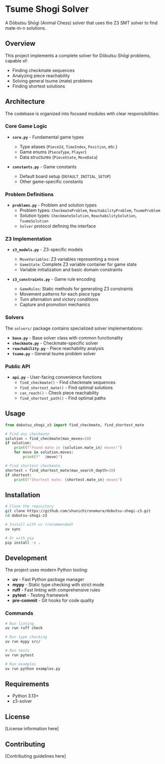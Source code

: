 # Tsume Shogi Solver

A Dōbutsu Shōgi (Animal Chess) solver that uses the Z3 SMT solver to find mate-in-n solutions.

## Overview

This project implements a complete solver for Dōbutsu Shōgi problems, capable of:

- Finding checkmate sequences
- Analyzing piece reachability
- Solving general tsume (mate) problems
- Finding shortest solutions

## Architecture

The codebase is organized into focused modules with clear responsibilities:

### Core Game Logic

- **`core.py`** - Fundamental game types
  - Type aliases (`PieceId`, `TimeIndex`, `Position`, etc.)
  - Game enums (`PieceType`, `Player`)
  - Data structures (`PieceState`, `MoveData`)

- **`constants.py`** - Game constants
  - Default board setup (`DEFAULT_INITIAL_SETUP`)
  - Other game-specific constants

### Problem Definitions

- **`problems.py`** - Problem and solution types
  - Problem types: `CheckmateProblem`, `ReachabilityProblem`, `TsumeProblem`
  - Solution types: `CheckmateSolution`, `ReachabilitySolution`, `TsumeSolution`
  - `Solver` protocol defining the interface

### Z3 Implementation

- **`z3_models.py`** - Z3-specific models
  - `MoveVariables`: Z3 variables representing a move
  - `GameState`: Complete Z3 variable container for game state
  - Variable initialization and basic domain constraints

- **`z3_constraints.py`** - Game rule encoding
  - `GameRules`: Static methods for generating Z3 constraints
  - Movement patterns for each piece type
  - Turn alternation and victory conditions
  - Capture and promotion mechanics

### Solvers

The `solvers/` package contains specialized solver implementations:

- **`base.py`** - Base solver class with common functionality
- **`checkmate.py`** - Checkmate-specific solver
- **`reachability.py`** - Piece reachability analysis
- **`tsume.py`** - General tsume problem solver

### Public API

- **`api.py`** - User-facing convenience functions
  - `find_checkmate()` - Find checkmate sequences
  - `find_shortest_mate()` - Find optimal solutions
  - `can_reach()` - Check piece reachability
  - `find_shortest_path()` - Find optimal paths

## Usage

```python
from dobutsu_shogi_z3 import find_checkmate, find_shortest_mate

# Find any checkmate
solution = find_checkmate(max_moves=10)
if solution:
    print(f"Found mate in {solution.mate_in} moves!")
    for move in solution.moves:
        print(f"  {move}")

# Find shortest checkmate
shortest = find_shortest_mate(max_search_depth=10)
if shortest:
    print(f"Shortest mate: {shortest.mate_in} moves")
```

## Installation

```bash
# Clone the repository
git clone https://github.com/shunichironomura/dobutsu-shogi-z3.git
cd dobutsu-shogi-z3

# Install with uv (recommended)
uv sync

# Or with pip
pip install -e .
```

## Development

The project uses modern Python tooling:

- **uv** - Fast Python package manager
- **mypy** - Static type checking with strict mode
- **ruff** - Fast linting with comprehensive rules
- **pytest** - Testing framework
- **pre-commit** - Git hooks for code quality

### Commands

```bash
# Run linting
uv run ruff check

# Run type checking
uv run mypy src/

# Run tests
uv run pytest

# Run examples
uv run python examples.py
```

## Requirements

- Python 3.13+
- z3-solver

## License

[License information here]

## Contributing

[Contributing guidelines here]
